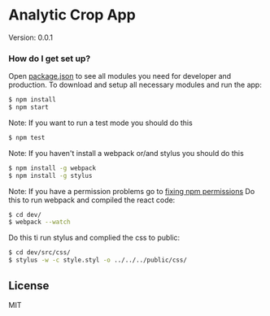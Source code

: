 # Analytic Crop App #
Version: 0.0.1

### How do I get set up? ###

Open [package.json](./package.json/) to see all modules you need for developer and production.
To download and setup all necessary modules and run the app:

```sh
$ npm install
$ npm start
```
Note: If you want to run a test mode you should do this
```sh
$ npm test
```
Note: If you haven't install a webpack or/and stylus you should do this
```sh
$ npm install -g webpack
$ npm install -g stylus
```
Note: If you have a permission problems go to [fixing npm permissions](https://docs.npmjs.com/getting-started/fixing-npm-permissions) 
Do this to run webpack and compiled the react code:
```sh
$ cd dev/
$ webpack --watch
```
Do this ti run stylus and complied the css to public:
```sh
$ cd dev/src/css/
$ stylus -w -c style.styl -o ../../../public/css/
```
License
----

MIT
